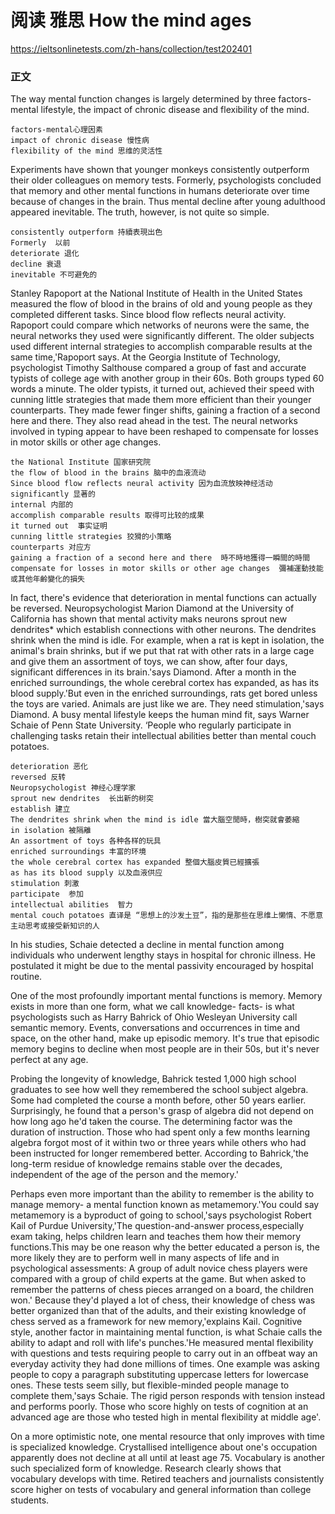# 阅读 雅思 How the mind ages
https://ieltsonlinetests.com/zh-hans/collection/test202401

### 正文
The way mental function changes is largely determined by three factors-mental lifestyle, the impact of chronic disease and flexibility of the mind.  
```
factors-mental心理因素  
impact of chronic disease 慢性病  
flexibility of the mind 思维的灵活性  
```

Experiments have shown that younger monkeys consistently outperform their older colleagues on memory tests. Formerly, psychologists concluded that memory and other mental functions in humans deteriorate over time because of changes in the brain. Thus mental decline after young adulthood appeared inevitable. The truth, however, is not quite so simple.  
```
consistently outperform 持續表現出色  
Formerly  以前
deteriorate 退化  
decline 衰退
inevitable 不可避免的  
```

Stanley Rapoport at the National Institute of Health in the United States measured the flow of blood in the brains of old and young people as they completed different tasks. Since blood flow reflects neural activity. Rapoport could compare which networks of neurons were the same, the neural networks they used were significantly different. The older subjects used different internal strategies to accomplish comparable results at the same time,'Rapoport says. At the Georgia Institute of Technology, psychologist Timothy Salthouse compared a group of fast and accurate typists of college age with another group in their 60s. Both groups typed 60 words a minute. The older typists, it turned out, achieved their speed with cunning little strategies that made them more efficient than their younger counterparts. They made fewer finger shifts, gaining a fraction of a second here and there. They also read ahead in the test. The neural networks involved in typing appear to have been reshaped to compensate for losses in motor skills or other age changes.
  
```
the National Institute 国家研究院  
the flow of blood in the brains 脑中的血液流动    
Since blood flow reflects neural activity 因为血流放映神经活动  
significantly 显著的  
internal 内部的  
accomplish comparable results 取得可比较的成果  
it turned out  事实证明  
cunning little strategies 狡猾的小策略  
counterparts 对应方
gaining a fraction of a second here and there  時不時地獲得一瞬間的時間
compensate for losses in motor skills or other age changes  彌補運動技能或其他年齡變化的損失
```

In fact, there's evidence that deterioration in mental functions can actually be reversed. Neuropsychologist Marion Diamond at the University of California has shown that mental activity maks neurons sprout new dendrites* which establish connections with other neurons. The dendrites shrink when the mind is idle. For example, when a rat is kept in isolation, the animal's brain shrinks, but if we put that rat with other rats in a large cage and give them an assortment of toys, we can show, after four days, significant differences in its brain.'says Diamond. After a month in the enriched surroundings, the whole cerebral cortex has expanded, as has its blood supply.'But even in the enriched surroundings, rats get bored unless the toys are varied. Animals are just like we are. They need stimulation,'says Diamond. A busy mental lifestyle keeps the human mind fit, says Warner Schaie of Penn State University. ‘People who regularly participate in challenging tasks retain their intellectual abilities better than mental couch potatoes.
```
deterioration 恶化  
reversed 反转  
Neuropsychologist 神经心理学家  
sprout new dendrites  长出新的树突  
establish 建立  
The dendrites shrink when the mind is idle 當大腦空閒時，樹突就會萎縮  
in isolation 被隔離  
An assortment of toys 各种各样的玩具  
enriched surroundings 丰富的环境  
the whole cerebral cortex has expanded 整個大腦皮質已經擴張  
as has its blood supply 以及血液供应  
stimulation 刺激  
participate  参加  
intellectual abilities  智力  
mental couch potatoes 直译是 “思想上的沙发土豆”，指的是那些在思维上懒惰、不愿意主动思考或接受新知识的人  
```

In his studies, Schaie detected a decline in mental function among individuals who underwent lengthy stays in hospital for chronic illness. He postulated it might be due to the mental passivity encouraged by hospital routine.

One of the most profoundly important mental functions is memory. Memory exists in more than one form, what we call knowledge- facts- is what psychologists such as Harry Bahrick of Ohio Wesleyan University call semantic memory. Events, conversations and occurrences in time and space, on the other hand, make up episodic memory. It's true that episodic memory begins to decline when most people are in their 50s, but it's never perfect at any age.

Probing the longevity of knowledge, Bahrick tested 1,000 high school graduates to see how well they remembered the school subject algebra. Some had completed the course a month before, other 50 years earlier. Surprisingly, he found that a person's grasp of algebra did not depend on how long ago he'd taken the course. The determining factor was the duration of instruction. Those who had spent only a few months learning algebra forgot most of it within two or three years while others who had been instructed for longer remembered better. According to Bahrick,'the long-term residue of knowledge remains stable over the decades, independent of the age of the person and the memory.'

Perhaps even more important than the ability to remember is the ability to manage memory- a mental function known as metamemory.'You could say metamemory is a byproduct of going to school,'says psychologist Robert Kail of Purdue University,'The question-and-answer process,especially exam taking, helps children learn and teaches them how their memory functions.This may be one reason why the better educated a person is, the more likely they are to perform well in many aspects of life and in psychological assessments: A group of adult novice chess players were compared with a group of child experts at the game. But when asked to remember the patterns of chess pieces arranged on a board, the children won.' Because they'd played a lot of chess, their knowledge of chess was better organized than that of the adults, and their existing knowledge of chess served as a framework for new memory,'explains Kail. Cognitive style, another factor in maintaining mental function, is what Schaie calls the ability to adapt and roll with life's punches.'He measured mental flexibility with questions and tests requiring people to carry out in an offbeat way an everyday activity they had done millions of times. One example was asking people to copy a paragraph substituting uppercase letters for lowercase ones. These tests seem silly, but flexible-minded people manage to complete them,'says Schaie. The rigid person responds with tension instead and performs poorly. Those who score highly on tests of cognition at an advanced age are those who tested high in mental flexibility at middle age'.

On a more optimistic note, one mental resource that only improves with time is specialized knowledge. Crystallised intelligence about one's occupation apparently does not decline at all until at least age 75. Vocabulary is another such specialized form of knowledge. Research clearly shows that vocabulary develops with time. Retired teachers and journalists consistently score higher on tests of vocabulary and general information than college students.
